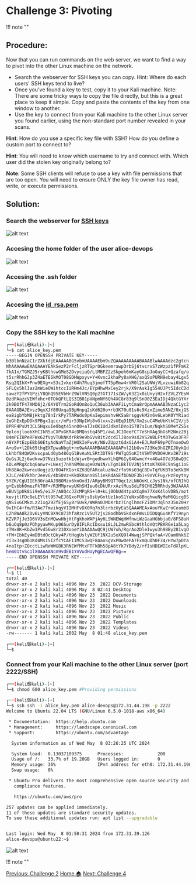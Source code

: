 # **Challenge 3: Pivoting**
!!! note ""
## **Procedure:**

Now that you can run commands on the web server, we want to find a way to pivot into the other Linux machine on the network.   

- Search the webserver for SSH keys you can copy. 
Hint: Where do each users' SSH keys tend to live? 
- Once you've found a key to test, copy it to your Kali machine.
Note: There are some tricky ways to copy the file directly, but this is a great place to keep it simple. Copy and paste the contents of the key from one window to another.
- Use the key to connect from your Kali machine to the other Linux server you found earlier, using the non-standard port number revealed in your scans.

**Hint**: How do you use a specific key file with SSH? How do you define a custom port to connect to? 

**Hint**: You will need to know which username to try and connect with. Which user did the stolen key originally belong to? 

**Note**: Some SSH clients will refuse to use a key with file permissions that are too open. You will need to ensure ONLY the key file owner has read, write, or execute permissions. 

## **Solution:**

### Search the webserver for **[SSH keys](https://www.ssh.com/academy/ssh-keys)**

![alt text](images/Pasted%20image%2020240507230632.png)


### Accesing the home folder of the user alice-devops

![alt text](images/Pasted%20image%2020240507230800.png)

### Accesing the .ssh folder 

![alt text](images/Pasted%20image%2020240507230921.png)

### Accesing the **[id_rsa.pem](https://www.howtogeek.com/devops/what-is-a-pem-file-and-how-do-you-use-it/)**

![alt text](images/Pasted%20image%2020240507231043.png)



### Copy the SSH key to the Kali machine

```bash linenums="1" hl_lines="2 54"
┌──(kali㉿kali)-[~]
└─$ cat alice_key.pem 
-----BEGIN OPENSSH PRIVATE KEY-----
b3BlbnNzaC1rZXktdjEAAAAABG5vbmUAAAAEbm9uZQAAAAAAAAABAAABlwAAAAdzc2gtcn
NhAAAAAwEAAQAAAYEAkSezP2rFcljzRTGpr0Gkeemrawp3rbSj6tvcrvS7zWzpz1fPFmKZ
7kA1n/TGMZJ5ryKBthswGMeS2DvyciuQ/LtMBFZ2zSkpoh6mKayG8cpJoGuyCC+Qzafq/o
t5srRhhGJp3Z4aETESkMOT08GDHWpxyv+Y+Kvnc2khaPy8aXHG/axQSoPURH9ebay4Lgx5
Rsq2QIhX+Pnw9EXg+xS3cIvkerG4h7Ruq3jmefTT5pMmw4rVR0l2SaUNWjVLvzuwi6b82q
SFLQx5hlIaz2mWieOWihtccIiRHm4Jc/EYpHhwMxCey2rjk/X9rAskIg554UJPt5IdcCDd
sawzY2fPYGPziY8QhQ95EVbHrZ9WlVNSQ0p2tGT171sZW/yK3Z1x0iUnyjH2xfZVLZYEsW
0zdPAazcVEWfxhc+0TOkQFtLQS3IB01pVNpmNY6Qh4XC8r83q9lSnO0Z3EaIDj4QktGYXr
2k9BOfF47AMD6j2/6XYOTrm2GoRdOnBo1uC36ub3AAAFiLytCma8rQpmAAAAB3NzaC1yc2
EAAAGBAJEnsz9qxXJY80Uxqa9BpHnpq2sKd620o+rb3K70u81s6c9XzxZime5ANZ/0xjGS
ea8igbYbMBjHktg78nIrkPy7TARWds0pKaIepimshvHKSaBrsggvkM2n6v6LebK0YYRiad
2eGhExEpDDk9PBgx1qccr/mPir53NpIWj8vGlxxv2sUEqD1ER/Xm2suC4MeUbKtkCIV/j5
8PRF4PsUt3CL5HqxuIe0bqt45nn00+aTJsOK1UdJdkmlDVo1S787sIum/NqkhS0MeYZSGs
9plonjloobXHCIkR5uCXPxGKR4cDMQnstq45P1/awLJCIOeeFCT7eSHXAg3bGsM2Nnz2Bj
84mPEIUPeRFWx62fVpVTUkNKdrRk9e9bGVv8it2dcdIlJ8ox9sX2VS2WBLFtM3TwGs3FRF
n8YXPtEzpEBbS0EtyAdNaVTaZjWOkIeFwvK/N6vZUpztGdxGiA4+EJLRmF69pPQTnxeOwD
A+o9v+l2Dk65thqEXTpwaNbgt+rm9wAAAAMBAAEAAAGAPnl21bGvv7J3Ke3hGZRIJUykQd
Lkhbf84QW2KvscpaLd0yb486qGlBvAuNLSRt3DT9SrPWTgQ5oKItVSWT9VDOHUKv3H7i9s
QuGsJL2j6wdkvw37Nzi5uzotk1cWjwrB+gedhwwYLhQP6Iy04GwmcY+x4Gw4O7dJS8wQ3C
4DLeMRgXcbq6anwr+LNesj7nXh8M0ouge0zW1N/uTgm1BkT6V2NjSttoK7K0RC9nSgi1oE
Uh88Ao2kwreuUogjzO/0O4FKGo+XZKdQfARcaluzNw2rfo9Ks03qC8DvTqYUKBTo3eKkBW
XJLC/eEVkhbrJeevG/4bS0Vz+KkOkRann8SliekRdASEfbDNDF3b1+9VVCFuy/HzFoytsy
5YZK/CgUIIEh30raAAJ9BOMzx6knOxdI/ARpyBM9QTT0qc1zLN6OoKLcJys1Nk/nfCRIhQ
g+Evbbh0mezFkT0F+/R3MMprwpUKhSHIeu0cDkURrxAztMusSdiF9CH625RRhdy3WJAAAA
wBUVjpUk8ii9e5/eiJF/A8Q4cJZcMPgRG+l0+kLj0ObUd4tpaXCq0m77XsK4loVDBS/mzt
kevjtlFDc8eLEYltl957wEJ8QxoFUVjs8sUyGntUz1ko51YeNxs8BnghwuNyMeM6QicgBS
qNSix6CMkzLz2Ixg29ZfEj65y8rSUvk/WWRn0JMDXrbz7CnglhmcFZiDMrJqlnz35n20Hr
9vIhC4+fm/R3Ae7TmvikqyVIIMHFvDX0Rq7n3lcrbzUyEa5QAAAMEAxAouYKwZroCeambB
C2h8WA8k2Dv6LyVNCBX9C873hfaRzc1V5UT2js28odhbVGkdxnFWvLDIDQqGu4KfY19nyn
KZVR7jJe3D6VV3sEnMQwwHbjHtFgkhoWAPjAy6LSWNEWqHWfnwiWzGaaHGbbja0/8FS8uH
b6uOq8p0zPQhpyawMKup06SurDy8IFLRcIDxsu18LJL2mwRSbcHthloVQtPBARGe1a5Lag
zTWx8K+KbZw1Pvd56w8r210XooeYiDAAAAwQC9jUW7uh/RgrAo2DleIwyu3h98By281vqO
+FW+IbkEy4mDBtdOctQky4P/tHqgUslyWZUf1NX2u5oXQ9l4WwqjSPPQkfaA+VOamOhk6Z
ri3x3sg0b1Kd4MsI5I2fcYCAFIIMC53wQF84aoSgVxP0wOePA7FxmQuDh0F34/HYw7pDTa
4naItp+ZQcctLiwReWWGBK3RNEWfMtxFTFkBh58pA8tYk7YBdy2/rfIsHDEWIEeFdXlpKL
hem01tvSc1lX0AAAANcm9vdEB1YnVudHUyMgECAwQFBg==
-----END OPENSSH PRIVATE KEY-----
                                                                                                                              
┌──(kali㉿kali)-[~]
└─$ ll
total 40
drwxr-xr-x 2 kali kali 4096 Nov 23  2022 DCV-Storage
drwxr-xr-x 2 kali kali 4096 May  8 02:41 Desktop
drwxr-xr-x 2 kali kali 4096 Nov 23  2022 Documents
drwxr-xr-x 2 kali kali 4096 Nov 23  2022 Downloads
drwxr-xr-x 2 kali kali 4096 Nov 23  2022 Music
drwxr-xr-x 2 kali kali 4096 Nov 23  2022 Pictures
drwxr-xr-x 2 kali kali 4096 Nov 23  2022 Public
drwxr-xr-x 2 kali kali 4096 Nov 23  2022 Templates
drwxr-xr-x 2 kali kali 4096 Nov 23  2022 Videos
-rw------- 1 kali kali 2602 May  8 01:48 alice_key.pem
                                                                                                                              
┌──(kali㉿kali)-[~]
└─$ 
```

### Connect from your Kali machine to the other Linux server (port 2222/SSH)

```bash linenums="1" hl_lines="2 5 30"
┌──(kali㉿kali)-[~]
└─$ chmod 600 alice_key.pem #Providing permissions
                                                                                                                              
┌──(kali㉿kali)-[~]
└─$ ssh ssh -i alice_key.pem alice-devops@172.31.44.198 -p 2222
Welcome to Ubuntu 22.04 LTS (GNU/Linux 6.5.0-1018-aws x86_64)

 * Documentation:  https://help.ubuntu.com
 * Management:     https://landscape.canonical.com
 * Support:        https://ubuntu.com/advantage

  System information as of Wed May  8 03:26:25 UTC 2024

  System load:  0.13037109375      Processes:             200
  Usage of /:   33.7% of 19.20GB   Users logged in:       0
  Memory usage: 36%                IPv4 address for eth0: 172.31.44.198
  Swap usage:   0%

 * Ubuntu Pro delivers the most comprehensive open source security and
   compliance features.

   https://ubuntu.com/aws/pro

257 updates can be applied immediately.
11 of these updates are standard security updates.
To see these additional updates run: apt list --upgradable


Last login: Wed May  8 01:50:31 2024 from 172.31.39.126
alice-devops@ubuntu22:~$ 
```

![alt text](images/Pasted%20image%2020240507232829.png)





!!! note ""

<div class="button-container" markdown="1">
<a href="/Career-Simulation-3/challenge_2/" class="md-button md-button--primary">Previous: Challenge 2</a>
<a href="/Career-Simulation-3/" class="md-button md-button--secondary">Home 🏠</a>
<a href="/Career-Simulation-3/challenge_4/" class="md-button md-button--primary">Next: Challenge 4</a>
</div>